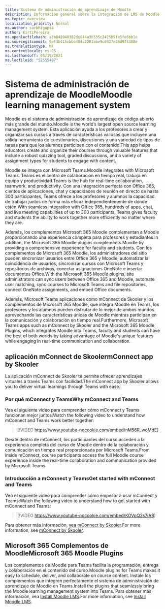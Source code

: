 ```yaml
---
title: Sistema de administración de aprendizaje de Moodle
description: Información general sobre la integración de LMS de Moodle con Teams
ms.topic: overview
localization_priority: Normal
ms.author: surbhigupta
author: KirtiPereira
ms.openlocfilehash: a3b048948382de844a3b335c2425b5fa5fe6bb1e
ms.sourcegitcommit: 9ef3b415cbba484c2201abe9c6927e08d974388e
ms.translationtype: MT
ms.contentlocale: es-ES
ms.lasthandoff: 05/19/2021
ms.locfileid: "52555487"
---
```

# <a name="moodle-learning-management-system"></a><span data-ttu-id="67f6a-103">Sistema de administración de aprendizaje de Moodle</span><span class="sxs-lookup"><span data-stu-id="67f6a-103">Moodle learning management system</span></span>

<span data-ttu-id="67f6a-104">Moodle es el sistema de administración de aprendizaje de código abierto más grande del mundo.</span><span class="sxs-lookup"><span data-stu-id="67f6a-104">Moodle is the world’s largest open source learning management system.</span></span> <span data-ttu-id="67f6a-105">Esta aplicación ayuda a los profesores a crear y organizar sus cursos a través de características valiosas que incluyen una sólida herramienta de cuestionarios, discusiones y una variedad de tipos de tareas para que los alumnos participen con el contenido.</span><span class="sxs-lookup"><span data-stu-id="67f6a-105">This app helps educators create and organize their courses through valuable features that include a robust quizzing tool, graded discussions, and a variety of assignment types for students to engage with content.</span></span>  
 
<span data-ttu-id="67f6a-106">Moodle se integra con Microsoft Teams.</span><span class="sxs-lookup"><span data-stu-id="67f6a-106">Moodle integrates with Microsoft Teams.</span></span> <span data-ttu-id="67f6a-107">Teams es el centro de colaboración en tiempo real, trabajo en equipo y productividad.</span><span class="sxs-lookup"><span data-stu-id="67f6a-107">Teams is the hub for real-time collaboration, teamwork, and productivity.</span></span> <span data-ttu-id="67f6a-108">Con una integración perfecta con Office 365, cientos de aplicaciones, chat y capacidades de reunión en directo de hasta 300 participantes, Teams ofrece a los profesores y alumnos la capacidad de trabajar juntos de forma más eficaz independientemente de dónde estén.</span><span class="sxs-lookup"><span data-stu-id="67f6a-108">With seamless integration with Office 365, hundreds of apps, chat, and live meeting capabilities of up to 300 participants, Teams gives faculty and students the ability to work together more efficiently no matter where they are.</span></span> 
 
<span data-ttu-id="67f6a-109">Además, los complementos Microsoft 365 Moodle complementan a Moodle proporcionando una experiencia completa para profesores y estudiantes.</span><span class="sxs-lookup"><span data-stu-id="67f6a-109">In addition, the Microsoft 365 Moodle plugins complements Moodle by providing a comprehensive experience for faculty and students.</span></span> <span data-ttu-id="67f6a-110">Con los complementos de Microsoft 365 Moodle, los administradores del sitio pueden sincronizar usuarios entre Office 365 y Moodle, automatizar la coincidencia de usuarios, sincronizar cursos con Microsoft Teams y repositorios de archivos, conectar asignaciones OneNote e insertar documentos Office.</span><span class="sxs-lookup"><span data-stu-id="67f6a-110">With the Microsoft 365 Moodle plugins, site administrators can sync users between Office 365 and Moodle, automate user matching, sync courses to Microsoft Teams and file repositories, connect OneNote assignments, and embed Office documents.</span></span>  
 
<span data-ttu-id="67f6a-111">Además, Microsoft Teams aplicaciones como mConnect de Skooler y los complementos de Microsoft 365 Moodle, que integra Moodle en Teams, los profesores y los alumnos pueden disfrutar de lo mejor de ambos mundos aprovechando las características únicas de Moodle mientras participan en la comunicación y colaboración en tiempo real.</span><span class="sxs-lookup"><span data-stu-id="67f6a-111">Furthermore, Microsoft Teams apps such as mConnect by Skooler and the Microsoft 365 Moodle Plugins, which integrates Moodle into Teams, faculty and students can have the best of both worlds by taking advantage of Moodle's unique features while engaging in real-time communication and collaboration.</span></span>

## <a name="mconnect-app-by-skooler"></a><span data-ttu-id="67f6a-112">aplicación mConnect de Skooler</span><span class="sxs-lookup"><span data-stu-id="67f6a-112">mConnect app by Skooler</span></span>

<span data-ttu-id="67f6a-113">La aplicación mConnect de Skooler te permite ofrecer aprendizajes virtuales a través Teams con facilidad.</span><span class="sxs-lookup"><span data-stu-id="67f6a-113">The mConnect app by Skooler allows you to deliver virtual learnings through Teams with ease.</span></span>

### <a name="why-mconnect-and-teams"></a><span data-ttu-id="67f6a-114">Por qué mConnect y Teams</span><span class="sxs-lookup"><span data-stu-id="67f6a-114">Why mConnect and Teams</span></span>

<span data-ttu-id="67f6a-115">Vea el siguiente vídeo para comprender cómo mConnect y Teams funcionan mejor juntos:</span><span class="sxs-lookup"><span data-stu-id="67f6a-115">Watch the following video to understand how mConnect and Teams work better together:</span></span>

> [!VIDEO https://www.youtube-nocookie.com/embed/nM56R_woMdE]

<span data-ttu-id="67f6a-116">Desde dentro de mConnect, los participantes del curso acceden a la experiencia completa del curso de Moodle dentro de la colaboración y comunicación en tiempo real proporcionada por Microsoft Teams.</span><span class="sxs-lookup"><span data-stu-id="67f6a-116">From inside mConnect, course participants access the full Moodle course experience inside the real-time collaboration and communication provided by Microsoft Teams.</span></span>

### <a name="get-started-with-mconnect-and-teams"></a><span data-ttu-id="67f6a-117">Introducción a mConnect y Teams</span><span class="sxs-lookup"><span data-stu-id="67f6a-117">Get started with mConnect and Teams</span></span>

<span data-ttu-id="67f6a-118">Vea el siguiente vídeo para comprender cómo empezar a usar mConnect y Teams:</span><span class="sxs-lookup"><span data-stu-id="67f6a-118">Watch the following video to understand how to get started with mConnect and Teams:</span></span>

> [!VIDEO https://www.youtube-nocookie.com/embed/KOVpQ2s7iA8]

<span data-ttu-id="67f6a-119">Para obtener más información, [vea mConnect by Skooler](https://skooler.com/mconnect/how-to/).</span><span class="sxs-lookup"><span data-stu-id="67f6a-119">For more information, see [mConnect by Skooler](https://skooler.com/mconnect/how-to/).</span></span>

## <a name="microsoft-365-moodle-plugins"></a><span data-ttu-id="67f6a-120">Microsoft 365 Complementos de Moodle</span><span class="sxs-lookup"><span data-stu-id="67f6a-120">Microsoft 365 Moodle Plugins</span></span>

<span data-ttu-id="67f6a-121">Los complementos de Moodle para Teams facilita la programación, entrega y colaboración en el contenido del curso.</span><span class="sxs-lookup"><span data-stu-id="67f6a-121">Moodle plugins for Teams makes it easy to schedule, deliver, and collaborate on course content.</span></span> <span data-ttu-id="67f6a-122">Instale los complementos que integren perfectamente el sistema de administración de aprendizaje de Moodle en Teams.</span><span class="sxs-lookup"><span data-stu-id="67f6a-122">Install the plugins that seamlessly bring the Moodle learning management system into Teams.</span></span> <span data-ttu-id="67f6a-123">Para obtener más información, vea [Install Moodle LMS](moodleInstructions.md).</span><span class="sxs-lookup"><span data-stu-id="67f6a-123">For more information, see [Install Moodle LMS](moodleInstructions.md).</span></span>


